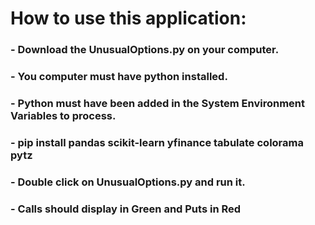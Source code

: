 # How to use this application:
### - Download the UnusualOptions.py on your computer.
### - You computer must have python installed.
### - Python must have been added in the System Environment Variables to process.
### - pip install pandas scikit-learn yfinance tabulate colorama pytz
### - Double click on UnusualOptions.py and run it.
### - Calls should display in Green and Puts in Red
